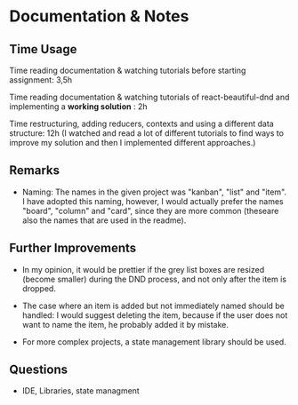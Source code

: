 # Documentation & Notes

## Time Usage
Time reading documentation & watching tutorials before starting assignment: 3,5h

Time reading documentation & watching tutorials of react-beautiful-dnd and implementing a **working solution** : 2h

Time restructuring, adding reducers, contexts and using a different data structure: 12h (I watched and read a lot of different tutorials to find ways to improve my solution and then I implemented different approaches.)

 

## Remarks
- Naming: The names in the given project was "kanban", "list" and "item". I have adopted this naming, however, I would actually prefer the names "board", "column" and "card", since they are more common (theseare also the names that are used in the readme).

## Further Improvements
 - In my opinion, it would be prettier if the grey list boxes are resized (become smaller) during the DND process, and not only after the item is dropped.

 - The case where an item is added but not immediately named should be handled: I would suggest deleting the item, because if the user does not want to name the item, he probably added it by mistake.

 - For more complex projects, a state management library should be used.
 


## Questions

 - IDE, Libraries, state managment

